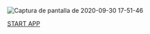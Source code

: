 ![Captura de pantalla de 2020-09-30 17-51-46](https://user-images.githubusercontent.com/68298456/94738470-d8365c00-0345-11eb-87ed-f1dfd30f5efa.png)

[START APP](https://cotizador-criptomonedas-react.vercel.app)
